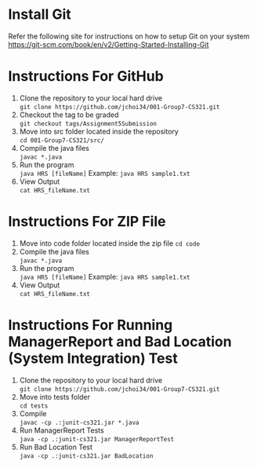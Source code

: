 # Install Git
Refer the following site for instructions on how to setup Git on your system<br />
https://git-scm.com/book/en/v2/Getting-Started-Installing-Git 

# Instructions For GitHub

1. Clone the repository to your local hard drive<br />
    `git clone https://github.com/jchoi34/001-Group7-CS321.git`
2. Checkout the tag to be graded<br />
   `git checkout tags/Assignment5Submission`
3. Move into src folder located inside the repository<br />
   `cd 001-Group7-CS321/src/`
4. Compile the java files<br />
   `javac *.java`
5. Run the program<br />
   `java HRS [fileName]`
   Example:
   `java HRS sample1.txt`<br />
6. View Output<br />
   `cat HRS_fileName.txt`

# Instructions For ZIP File

1. Move into code folder located inside the zip file
   `cd code`
2. Compile the java files<br />
   `javac *.java`
3. Run the program<br />
   `java HRS [fileName]`
   Example:
   `java HRS sample1.txt`<br />
4. View Output<br />
   `cat HRS_fileName.txt`

# Instructions For Running ManagerReport and Bad Location (System Integration) Test

1. Clone the repository to your local hard drive<br />
    `git clone https://github.com/jchoi34/001-Group7-CS321.git`
2. Move into tests folder<br />
   `cd tests`
3. Compile<br />
   `javac -cp .:junit-cs321.jar *.java`
4. Run ManagerReport Tests<br />
   `java -cp .:junit-cs321.jar ManagerReportTest`
5. Run Bad Location Test<br />
   `java -cp .:junit-cs321.jar BadLocation`
